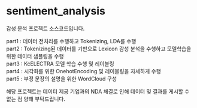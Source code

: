 # sentiment_analysis
  감성 분석 프로젝트 소스코드입니다.  

part1 : 데이터 전처리를 수행하고 Tokenizing, LDA를 수행  
part2 : Tokenizing된 데이터를 기반으로 Lexicon 감성 분석을 수행하고 모델학습을 위한 데이터 샘플링을 수행  
part3 : KcELECTRA 모델 학습 수행 및 레이블링  
part4 : 시각화를 위한 OnehotEncoding 및 레이블링을 자세하게 수행  
part5 : 부정 문장의 설명을 위한 WordCloud 구성  

  해당 프로젝트는 데이터 제공 기업과의 NDA 체결로 인해 데이터 및 결과를 게시할 수 없는 점 양해 부탁드립니다.
